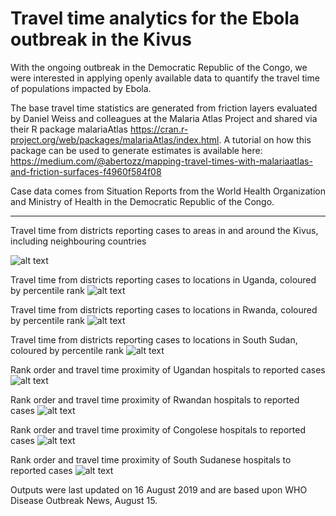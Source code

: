 # Travel time analytics for the Ebola outbreak in the Kivus

With the ongoing outbreak in the Democratic Republic of the Congo, we were interested in applying openly available data to quantify the
travel time of populations impacted by Ebola.

The base travel time statistics are generated from friction layers evaluated by Daniel Weiss and colleagues at the Malaria Atlas Project
and shared via their R package malariaAtlas https://cran.r-project.org/web/packages/malariaAtlas/index.html. 
A tutorial on how this package can be used to generate estimates is available here: 
https://medium.com/@abertozz/mapping-travel-times-with-malariaatlas-and-friction-surfaces-f4960f584f08

Case data comes from Situation Reports from the World Health Organization and Ministry of Health in the Democratic Republic of the Congo.

_________________________________________________________________________________________________________________________________________

Travel time from districts reporting cases to areas in and around the Kivus, including neighbouring countries

![alt text](Outputs_Aug15_update/Travel_time_map.png)

Travel time from districts reporting cases to locations in Uganda, coloured by percentile rank
![alt text](Outputs_Aug15_update/Uganda_map.png)

Travel time from districts reporting cases to locations in Rwanda, coloured by percentile rank
![alt text](Outputs_Aug15_update/Rwanda_map.png)

Travel time from districts reporting cases to locations in South Sudan, coloured by percentile rank
![alt text](Outputs_Aug15_update/SSudan_map.png)

Rank order and travel time proximity of Ugandan hospitals to reported cases
![alt text](Outputs_Aug15_update/ug_hosp_tt_prettytab.png)

Rank order and travel time proximity of Rwandan hospitals to reported cases
![alt text](Outputs_Aug15_update/rw_hosp_tt_prettytab.png)

Rank order and travel time proximity of Congolese hospitals to reported cases
![alt text](Outputs_Aug15_update/drc_hosp_tt_prettytab.png)

Rank order and travel time proximity of South Sudanese hospitals to reported cases
![alt text](Outputs_Aug15_update/ss_hosp_tt_prettytab.png)

Outputs were last updated on 16 August 2019 and are based upon WHO Disease Outbreak News, August 15.
